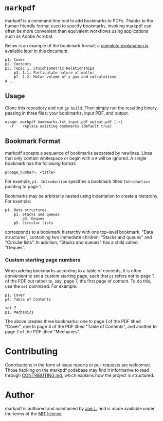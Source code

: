 # `markpdf`

markpdf is a command-line tool to add bookmarks to PDFs. Thanks to the human
friendly format used to specify bookmarks, invoking markpdf can often be more
convenient than equivalent workflows using applications such as Adobe Acrobat.

Below is an example of the bookmark format; a
[complete explanation is available later in this document](#bookmark-format).

```
p1. Cover
p2. Contents
p3. Topic 1. Stoichiometric Relationships
    p3. 1.1: Particulate nature of matter
    p7. 1.2: Molar volume of a gas and calculations
# ...
```

## Usage

Clone this repository and run `go build`. Then simply run the resulting binary,
passing in three files: your bookmarks, input PDF, and output.

```
usage: markpdf bookmarks.txt input.pdf output.pdf [-r]
  -r    replace existing bookmarks (default true)
```

## Bookmark Format

markpdf accepts a sequence of bookmarks separated by newlines. Lines that only
contain whitespace or begin with a `#` will be ignored. A single bookmark has
the following format:

```
p<page_number>. <title>
```

For example, `p1. Introduction` specifies a bookmark titled `Introduction`
pointing to page 1.

Bookmarks may be arbitrarily nested using indentation to create a hierarchy. For
example:

```
p1. Data structures
    p1. Stacks and queues
        p3. Deques
    p5. Circular lists
```

corresponds to a bookmark hierarchy with one top-level bookmark, "Data structures",
containing two immediate children, "Stacks and queues" and "Circular lists". In
addition, "Stacks and queues"
has a child called "Deques".

### Custom starting page numbers

When adding bookmarks according to a table of contents, it is often convenient
to set a custom starting page, such that `p1` refers not to page 1 of the PDF
but rather to, say, page 7, the first page of content. To do this, use the `set`
command. For example:

```
p1. Cover
p4. Table of Contents

set 7
p1. Mechanics
```

The above creates three bookmarks: one to page 1 of the PDF titled "Cover", one
to page 4 of the PDF titled "Table of Contents", and another to page 7 of the
PDF titled "Mechanics".

# Contributing

Contributions in the form of issue reports or pull requests are welcomed. Those
hacking on the markpdf codebase may find it informative to read through
[CONTRIBUTING.md](./CONTRIBUTING.md), which explains how the project is
structured.

# Author

markpdf is authored and maintained by [Joe L.](https://github.com/jo3-l/) and is
made available under the terms of the [MIT license](./LICENSE.md).
